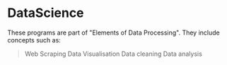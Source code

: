 # DataScience

These programs are part of "Elements of Data Processing". They include concepts such as:
  > Web Scraping
  > Data Visualisation
  > Data cleaning
  > Data analysis
